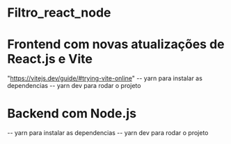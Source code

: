 # Filtro_react_node

# Frontend com novas atualizações de React.js e Vite
"https://vitejs.dev/guide/#trying-vite-online"
-- yarn para instalar as dependencias 
-- yarn dev para rodar o projeto

# Backend com Node.js

-- yarn para instalar as dependencias 
-- yarn dev para rodar o projeto
